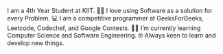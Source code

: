  I am a 4th Year Student at KIIT.
🧑‍💻 I love using Software as a solution for every Problem.
💻 I am a competitive programmer at GeeksForGeeks, Leetcode, Codechef, and Google Contests.
🧑‍🎓 I’m currently learning Computer Science and Software Engineering.
🤓 Always keen to learn and develop new things.




<!---
vishal145o/vishal145o is a ✨ special ✨ repository because its `README.md` (this file) appears on your GitHub profile.
You can click the Preview link to take a look at your changes.
--->
